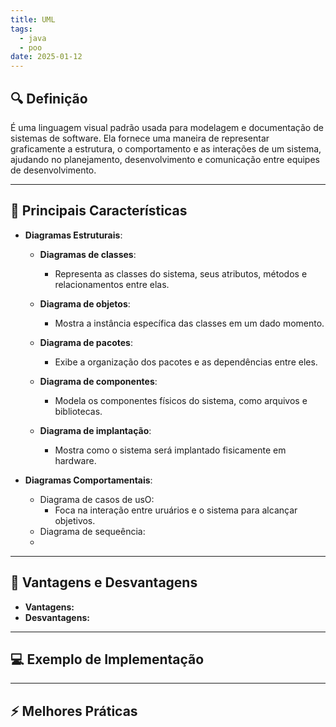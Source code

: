 ```yaml
---
title: UML
tags:
  - java
  - poo
date: 2025-01-12
---
```


## 🔍 Definição

É uma linguagem visual padrão usada para modelagem e documentação de sistemas de software. Ela fornece uma maneira de representar graficamente a estrutura, o comportamento e as interações de um sistema, ajudando no planejamento, desenvolvimento e comunicação entre equipes de desenvolvimento.

---

## 📝 Principais Características

- **Diagramas Estruturais**:
	- **Diagramas de classes**: 
		- Representa as classes do sistema, seus atributos, métodos e relacionamentos entre elas.
		  
	- **Diagrama de objetos**: 
		- Mostra a instância específica das classes em um dado momento.
		  
	- **Diagrama de pacotes**: 
		- Exibe a organização dos pacotes e as dependências entre eles.
		  
	- **Diagrama de componentes**: 
		- Modela os componentes físicos do sistema, como arquivos e bibliotecas.
		  
	- **Diagrama de implantação**: 
		- Mostra como o sistema será implantado fisicamente em hardware.
	
- **Diagramas Comportamentais**:
	- Diagrama de casos de usO:
		- Foca na interação entre uruários e o sistema para alcançar objetivos.
	- Diagrama de sequeência:
	- 

---

## 🧩 Vantagens e Desvantagens

- **Vantagens:**
- **Desvantagens:**

---

## 💻 Exemplo de Implementação

---

## ⚡ Melhores Práticas
